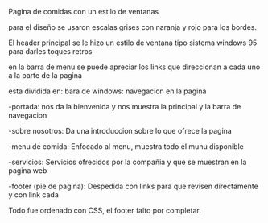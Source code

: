 Pagina de comidas con un estilo de ventanas

para el diseño se usaron escalas grises con naranja y rojo para los bordes.

El header principal se le hizo un estilo de ventana tipo sistema windows 95 para darles toques retros

en la barra de menu se puede apreciar los links que direccionan a cada uno a la parte de la pagina

esta dividida en:
bara de windows:
navegacion en la pagina

-portada:
nos da la bienvenida y nos muestra la principal y la barra de navegacion

-sobre nosotros:
Da una introduccion sobre lo que ofrece la pagina

-menu de comida:
Enfocado al menu, muestra todo el munu disponible

-servicios:
Servicios ofrecidos por la compañia y que se muestran en la pagina web

-footer (pie de pagina):
Despedida con links para que revisen directamente y con link cada 

Todo fue ordenado con CSS, el footer falto por completar.




          
